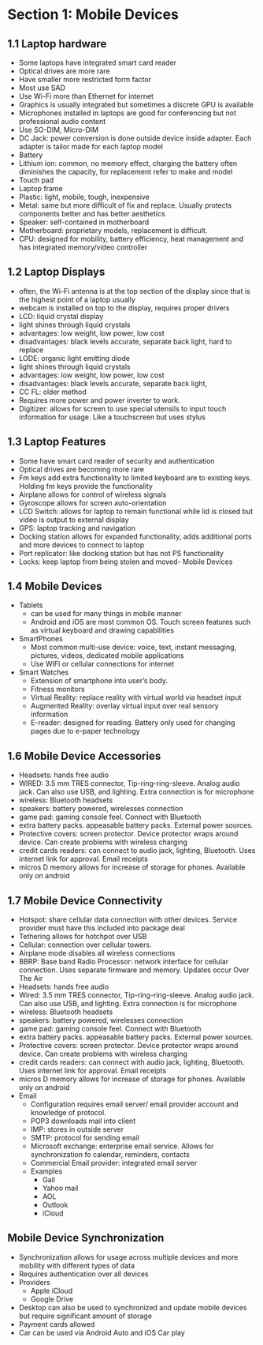 # Section 1: Mobile Devices

## 1.1 Laptop hardware

- Some laptops have integrated smart card reader
- Optical drives are more rare
- Have smaller more restricted form factor
- Most use SAD
- Use Wi-Fi more than Ethernet for internet
- Graphics is usually integrated but sometimes a discrete GPU is available
- Microphones installed in laptops are good for conferencing but not professional
  audio content
- Use SO-DIM, Micro-DIM
- DC Jack: power conversion is done outside device inside adapter. Each adapter
  is tailor made for each laptop model
- Battery
- Lithium ion: common, no memory effect, charging the battery often diminishes
  the capacity, for replacement refer to make and model
- Touch pad
- Laptop frame
- Plastic: light, mobile, tough, inexpensive
- Metal: same but more difficult of fix and replace. Usually protects components
  better and has better aesthetics
- Speaker: self-contained in motherboard
- Motherboard: proprietary models, replacement is difficult.
- CPU: designed for mobility, battery efficiency, heat management and has integrated
  memory/video controller

## 1.2 Laptop Displays

- often, the Wi-Fi antenna is at the top section of the display since that is the
  highest point of a laptop usually
- webcam is installed on top to the display, requires proper drivers
- LCD: liquid crystal display
- light shines through liquid crystals
- advantages: low weight, low power, low cost
- disadvantages: black levels accurate, separate back light, hard to replace
- LODE: organic light emitting diode
- light shines through liquid crystals
- advantages: low weight, low power, low cost
- disadvantages: black levels accurate, separate back light,
- CC FL: older method
- Requires more power and power inverter to work.
- Digitizer: allows for screen to use special utensils to input touch information
  for usage. Like a touchscreen but uses stylus

## 1.3 Laptop Features

- Some have smart card reader of security and authentication
- Optical drives are becoming more rare
- Fm keys add extra functionality to limited keyboard are to existing keys. Holding
  fm keys provide the functionality
- Airplane allows for control of wireless signals
- Gyroscope allows for screen auto-orientation
- LCD Switch: allows for laptop to remain functional while lid is closed but video
  is output to external display
- GPS: laptop tracking and navigation
- Docking station allows for expanded functionality, adds additional ports and more
  devices to connect to laptop
- Port replicator: like docking station but has not PS functionality
- Locks: keep laptop from being stolen and moved-  Mobile Devices

## 1.4 Mobile Devices

- Tablets
  - can be used for many things in mobile manner
  - Android and iOS are most common OS. Touch screen features such as virtual keyboard
  and drawing capabilities
- SmartPhones
  - Most common multi-use device: voice, text, instant messaging, pictures, videos,
  dedicated mobile applications
  - Use WIFI or cellular connections for internet
- Smart Watches
  - Extension of smartphone into user’s body.
  - Fitness monitors
  - Virtual Reality: replace reality with virtual world via headset input
  - Augmented Reality: overlay virtual input over real sensory information
  - E-reader: designed for reading. Battery only used for changing pages due to e-paper
  technology

## 1.6 Mobile Device Accessories

- Headsets: hands free audio
- WIRED: 3.5 mm TRES connector, Tip-ring-ring-sleeve. Analog audio jack. Can also
  use USB, and lighting. Extra connection is for microphone
- wireless: Bluetooth headsets
- speakers: battery powered, wirelesses connection
- game pad: gaming console feel. Connect with Bluetooth
- extra battery packs. appeasable battery packs. External power sources.
- Protective covers: screen protector. Device protector wraps around device. Can
  create problems with wireless charging
- credit cards readers: can connect to audio jack, lighting, Bluetooth. Uses internet
  link for approval. Email receipts
- micros D memory allows for increase of storage for phones. Available only on android

## 1.7 Mobile Device Connectivity

- Hotspot: share cellular data connection with other devices. Service provider must
  have this included into package deal
- Tethering allows for hotchpot over USB
- Cellular: connection over cellular towers.
- Airplane mode disables all wireless connections
- BBRP: Base band Radio Processor: network interface for cellular connection. Uses
  separate firmware and memory. Updates occur Over The Air
- Headsets: hands free audio
- Wired: 3.5 mm TRES connector, Tip-ring-ring-sleeve. Analog audio jack. Can also
  use USB, and lighting. Extra connection is for microphone
- wireless: Bluetooth headsets
- speakers: battery powered, wirelesses connection
- game pad: gaming console feel. Connect with Bluetooth
- extra battery packs. appeasable battery packs. External power sources.
- Protective covers: screen protector. Device protector wraps around device. Can
  create problems with wireless charging
- credit cards readers: can connect with audio jack, lighting, Bluetooth. Uses internet
  link for approval. Email receipts
- micros D memory allows for increase of storage for phones. Available only on android
- Email
  - Configuration requires email server/ email provider account and knowledge of
    protocol.
  - POP3 downloads mail into client
  - IMP: stores in outside server
  - SMTP: protocol for sending email
  - Microsoft exchange: enterprise email service. Allows for synchronization fo calendar,
  reminders, contacts
  - Commercial Email provider: integrated email server
  - Examples
    - Gail
    - Yahoo mail
    - AOL
    - Outlook
    - iCloud

## Mobile Device Synchronization

- Synchronization allows for usage across multiple devices and more mobility with
  different types of data
- Requires authentication over all devices
- Providers
  - Apple iCloud
  - Google Drive
- Desktop can also be used to synchronized and update mobile devices but require
  significant amount of storage
- Payment cards allowed
- Car can be used via Android Auto and iOS Car play
